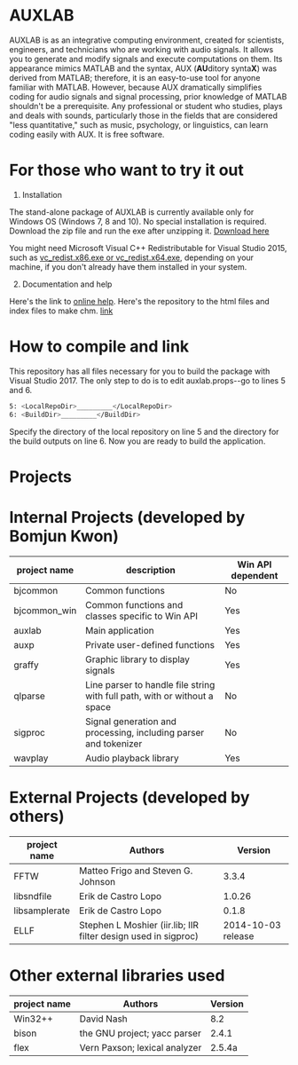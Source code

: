 # AUXLAB

AUXLAB is as an integrative computing environment, created for scientists, engineers, and technicians who are working with audio signals. It allows you to generate and modify signals and execute computations on them. Its appearance mimics MATLAB and the syntax, AUX (**AU**ditory synta**X**) was derived from MATLAB; therefore, it is an easy-to-use tool for anyone familiar with MATLAB. However, because AUX dramatically simplifies coding for audio signals and signal processing, prior knowledge of MATLAB shouldn't be a prerequisite. Any professional or student who studies, plays and deals with sounds, particularly those in the fields that are considered "less quantitative," such as music, psychology, or linguistics, can learn coding easily with AUX. It is free software.

# For those who want to try it out
1. Installation

The stand-alone package of AUXLAB is currently available only for Windows OS (Windows 7, 8 and 10). No special installation is required. Download the zip file and run the exe after unzipping it. [Download here](http://auditorypro.com/download/auxlab/auxlab.html)

You might need Microsoft Visual C++ Redistributable for Visual Studio 2015, such as [vc_redist.x86.exe or vc_redist.x64.exe](https://www.microsoft.com/en-us/download/details.aspx?id=48145), depending on your machine, if you don't already have them installed in your system.

2. Documentation and help

Here's the link to [online help](http://auxlab.org/help/AUXLAB.html).
Here's the repository to the html files and index files to make chm. [link](http://github.com/bjkwon/auxlab-help.git)

# How to compile and link

This repository has all files necessary for you to build the package with Visual Studio 2017. The only step to do is to edit auxlab.props--go to lines 5 and 6.

```sh
5: <LocalRepoDir>_________</LocalRepoDir>
6: <BuildDir>_________</BuildDir>
```
Specify the directory of the local repository on line 5 and the directory for the build outputs on line 6. Now you are ready to build the application.

# Projects
# Internal Projects (developed by Bomjun Kwon)
| project name | description                                                               | Win API dependent |
|--------------|---------------------------------------------------------------------------|---|
| bjcommon      | Common functions                                            | No |
| bjcommon_win      | Common functions and classes specific to Win API                                             | Yes |
| auxlab       | Main application                                                          | Yes |
| auxp         | Private user-defined functions                                            |Yes |
| graffy       | Graphic library to display signals                                        |Yes |
| qlparse      | Line parser to handle file string with full path, with or without a space |No|
| sigproc      | Signal generation and processing, including parser and tokenizer          |No|
| wavplay      | Audio playback library                                                    |Yes |

# External Projects (developed by others)
| project name | Authors                                                               |Version  |
|--------------|---------------------------------------------------------------------------|---|
| FFTW      | Matteo Frigo and Steven G. Johnson                                              | 3.3.4 |
| libsndfile       | Erik de Castro Lopo                                                        | 1.0.26 |
| libsamplerate         | Erik de Castro Lopo                                            |0.1.8 |
| ELLF | Stephen L Moshier (iir.lib; IIR filter design used in sigproc)          |2014-10-03 release|

# Other external libraries used
| project name | Authors                                                               |Version  |
|--------------|---------------------------------------------------------------------------|---|
|Win32++| David Nash | 8.2 |
|bison| the GNU project; yacc parser| 2.4.1|
|flex| Vern Paxson; lexical analyzer| 2.5.4a|

